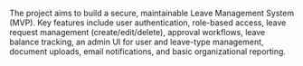 The project aims to build a secure, maintainable Leave Management System (MVP). Key features include user authentication, role-based access, leave request management (create/edit/delete), approval workflows, leave balance tracking, an admin UI for user and leave-type management, document uploads, email notifications, and basic organizational reporting.